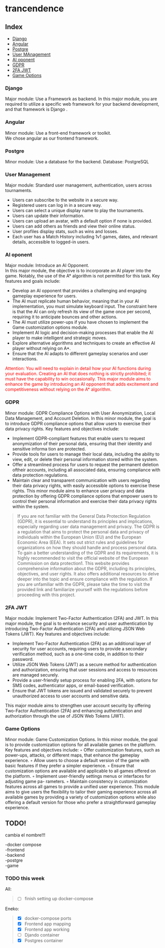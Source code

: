 # trancendence

## Index

- [Django](#Django)
- [Angular](#Angular)
- [Postgre](#Postgre)
- [User MAnagement](#UserManagerment)
- [AI oponent](#AIoponent)
- [GDPR](#GDPR)
- [2FA JWT](#2FA_JWT)
- [Game Options](#GameOptions)
  
<a id="Django"></a>
### Django
  Major module:
    Use a Framework as backend.
    In this major module, you are required to utilize a specific web framework for your backend development, and that framework is Django .

### Angular
<a id="Angular"></a>
  Minor module:
   Use a front-end framework or toolkit.<br>
   We chose angular as our frontend framework.
  
### Postgre
<a id="Postgre"></a>
   Minor module:
   Use a database for the backend.
   Database: PostgreSQL
  
### User Management
  <a id="UserManagement"></a>
  Major module:
   Standard user management, authentication, users across tournaments.
   * Users can subscribe to the website in a secure way.
   * Registered users can log in in a secure way.
   * Users can select a unique display name to play the tournaments.
   * Users can update their information.
   * Users can upload an avatar, with a default option if none is provided.
   * Users can add others as friends and view their online status.
   * User profiles display stats, such as wins and losses.
   * Each user has a Match History including 1v1 games, dates, and relevant details, accessible to logged-in users.

### AI oponent
<a id="AIoponent"></a>
Major module:
Introduce an AI Opponent.<br>
In this major module, the objective is to incorporate an AI player into the game.
Notably, the use of the A* algorithm is not permitted for this task. Key features
and goals include:<br>

  * Develop an AI opponent that provides a challenging and engaging gameplay experience for users.
  * The AI must replicate human behavior, meaning that in your AI implementation, you must simulate keyboard input. The constraint here is that the AI can only refresh its view of the game once per second, requiring it to anticipate bounces and other actions.
  * The AI must utilize power-ups if you have chosen to implement the Game customization options module.
  * Implement AI logic and decision-making processes that enable the AI player to make intelligent and strategic moves.
  * Explore alternative algorithms and techniques to create an effective AI player without relying on A*.
  * Ensure that the AI adapts to different gameplay scenarios and user interactions.
<span style="color:red;">
Attention: You will need to explain in detail how your AI functions during your evaluation. Creating an AI that does nothing is strictly prohibited; it must have the capability to win occasionally.
This major module aims to enhance the game by introducing an AI opponent that adds excitement and competitiveness without relying on the A* algorithm.<br>
</span>

### GDPR
<a id="GDPR"></a>
Minor module: GDPR Compliance Options with User Anonymization, Local
Data Management, and Account Deletion.
In this minor module, the goal is to introduce GDPR compliance options that allow
users to exercise their data privacy rights. Key features and objectives include:
  * Implement GDPR-compliant features that enable users to request anonymization of their personal data, ensuring that their identity and sensitive informa tion are protected.
  * Provide tools for users to manage their local data, including the ability to view, edit, or delete their personal information stored within the system.
  * Offer a streamlined process for users to request the permanent deletion oftheir accounts, including all associated data, ensuring compliance with data protection regulations.
  * Maintain clear and transparent communication with users regarding their data privacy rights, with easily accessible options to exercise these rights. This minor module aims to enhance user privacy and data protection by offering GDPR compliance options that empower users to control their personal information and exercise their data privacy rights within the system.
<blockquote>
If you are not familiar with the General Data Protection Regulation (GDPR), it is essential to understand its principles and implications, especially regarding user data management and privacy. The GDPR is a regulation that aims to protect the  personal data and privacy of individuals within the European Union (EU) and the European Economic Area (EEA). It sets out strict rules and guidelines for organizations on how they should handle and process personal data. To gain a better understanding of the GDPR and its requirements, it is highly recommended to visit the official website of the European Commission on data protection1.
This website provides comprehensive information about the GDPR, including its principles, objectives, and user rights. It also offers additional resources to delve deeper into the topic and ensure compliance with the regulation. If you are unfamiliar with the GDPR, please take the time to visit the provided link and familiarize yourself with the regulations before proceeding with this project.
</blockquote>

### 2FA JWT
<a id="2FA_JWT"></a>
Major module: Implement Two-Factor Authentication (2FA) and JWT.
In this major module, the goal is to enhance security and user authentication by introducing Two-Factor Authentication (2FA) and utilizing JSON Web Tokens (JWT). Key features and objectives include:
  *  Implement Two-Factor Authentication (2FA) as an additional layer of security for user accounts, requiring users to provide a secondary verification method, such as a one-time code, in addition to their password.
  *  Utilize JSON Web Tokens (JWT) as a secure method for authentication and authorization, ensuring that user sessions and access to resources are managed securely.
  *  Provide a user-friendly setup process for enabling 2FA, with options for SMS codes, authenticator apps, or email-based verification.
  *  Ensure that JWT tokens are issued and validated securely to prevent unauthorized access to user accounts and sensitive data.

This major module aims to strengthen user account security by offering Two-Factor
Authentication (2FA) and enhancing authentication and authorization through the
use of JSON Web Tokens (JWT).

### Game Options
<a id="GameOptions"></a>
Minor module: Game Customization Options.
In this minor module, the goal is to provide customization options for all available
games on the platform. Key features and objectives include:
◦ Offer customization features, such as power-ups, attacks, or different maps,
that enhance the gameplay experience.
◦ Allow users to choose a default version of the game with basic features if they
prefer a simpler experience.
◦ Ensure that customization options are available and applicable to all games
offered on the platform.
◦ Implement user-friendly settings menus or interfaces for adjusting game pa-
rameters.
◦ Maintain consistency in customization features across all games to provide a
unified user experience.
This module aims to give users the flexibility to tailor their gaming experience
across all available games by providing a variety of customization options while
also offering a default version for those who prefer a straightforward gameplay
experience.


## TODO!

cambia el nombre!!!

-docker compose<br>
-frontend<br>
-backend<br>
-postgre<br>
-game<br>

### TODO this week
All:
> - [ ] finish setting up docker-compose

Eneko:

> - [x] docker-compose ports
> - [x] Frontend app mapping
> - [x] Frontend app working
> - [ ] Djando container
> - [x] Postgres container




